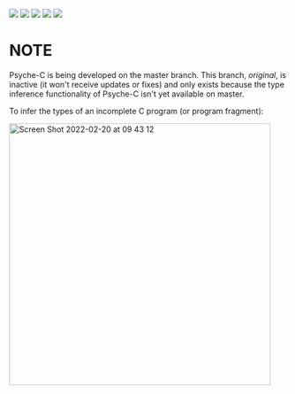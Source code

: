 ![](https://github.com/ltcmelo/psychec/workflows/generator-build/badge.svg)
![](https://github.com/ltcmelo/psychec/workflows/solver-build/badge.svg)
![](https://github.com/ltcmelo/psychec/workflows/parser-tests/badge.svg)
![](https://github.com/ltcmelo/psychec/workflows/inference-tests/badge.svg)
![](https://github.com/ltcmelo/psychec/workflows/compilability-tests/badge.svg)

# NOTE

Psyche-C is being developed on the master branch. This branch, _original_, is inactive (it won't receive updates or fixes) and only exists because the type inference functionality of Psyche-C isn't yet available on master.

To infer the types of an incomplete C program (or program fragment):

<img width="473" alt="Screen Shot 2022-02-20 at 09 43 12" src="https://user-images.githubusercontent.com/2905588/154843011-ea519d92-0c72-41f9-87e2-e4f6f3cc6214.png">
